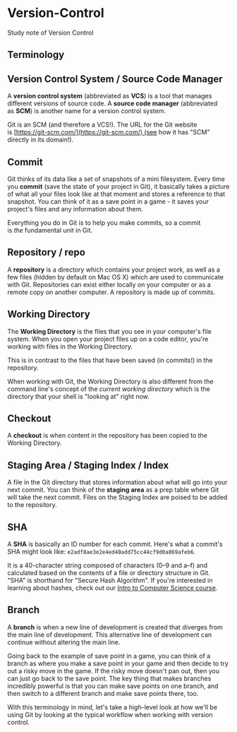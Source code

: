 # Version-Control
Study note of Version Control

## **Terminology**

## **Version Control System / Source Code Manager**

A **version control system** (abbreviated as **VCS**) is a tool that manages different versions of source code. A **source code manager** (abbreviated as **SCM**) is another name for a version control system.

Git is an SCM (and therefore a VCS!). The URL for the Git website is [https://git-scm.com/](https://git-scm.com/) (see how it has "SCM" directly in its domain!).

## **Commit**

Git thinks of its data like a set of snapshots of a mini filesystem. Every time you **commit** (save the state of your project in Git), it basically takes a picture of what all your files look like at that moment and stores a reference to that snapshot. You can think of it as a save point in a game - it saves your project's files and any information about them.

Everything you do in Git is to help you make commits, so a commit is *the* fundamental unit in Git.

## **Repository / repo**

A **repository** is a directory which contains your project work, as well as a few files (hidden by default on Mac OS X) which are used to communicate with Git. Repositories can exist either locally on your computer or as a remote copy on another computer. A repository is made up of commits.

## **Working Directory**

The **Working Directory** is the files that you see in your computer's file system. When you open your project files up on a code editor, you're working with files in the Working Directory.

This is in contrast to the files that have been saved (in commits!) in the repository.

When working with Git, the Working Directory is also different from the command line's concept of the *current working directory* which is the directory that your shell is "looking at" right now.

## **Checkout**

A **checkout** is when content in the repository has been copied to the Working Directory.

## **Staging Area / Staging Index / Index**

A file in the Git directory that stores information about what will go into your next commit. You can think of the **staging area** as a prep table where Git will take the next commit. Files on the Staging Index are poised to be added to the repository.

## **SHA**

A **SHA** is basically an ID number for each commit. Here's what a commit's SHA might look like: `e2adf8ae3e2e4ed40add75cc44cf9d0a869afeb6`.

It is a 40-character string composed of characters (0–9 and a–f) and calculated based on the contents of a file or directory structure in Git. "SHA" is shorthand for "Secure Hash Algorithm". If you're interested in learning about hashes, check out our [Intro to Computer Science course](https://www.udacity.com/course/intro-to-computer-science--cs101).

## **Branch**

A **branch** is when a new line of development is created that diverges from the main line of development. This alternative line of development can continue without altering the main line.

Going back to the example of save point in a game, you can think of a branch as where you make a save point in your game and then decide to try out a risky move in the game. If the risky move doesn't pan out, then you can just go back to the save point. The key thing that makes branches incredibly powerful is that you can make save points on one branch, and then switch to a different branch and make save points there, too.

With this terminology in mind, let's take a high-level look at how we'll be using Git by looking at the typical workflow when working with version control.
